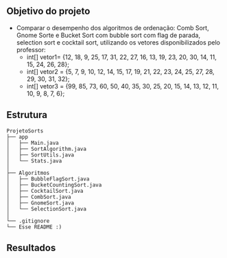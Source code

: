 ## Objetivo do projeto
- Comparar o desempenho dos algoritmos de ordenação: Comb Sort, Gnome Sorte e Bucket Sort com bubble sort com flag de parada, selection sort e cocktail sort, utilizando os vetores disponibilizados pelo professor: 
  - int[] vetor1= {12, 18, 9, 25, 17, 31, 22, 27, 16, 13, 19, 23, 20, 30, 14, 11, 15, 24, 26, 28};
  - int[] vetor2 = {5, 7, 9, 10, 12, 14, 15, 17, 19, 21, 22, 23, 24, 25, 27, 28, 29, 30, 31, 32};
  - int[] vetor3 = {99, 85, 73, 60, 50, 40, 35, 30, 25, 20, 15, 14, 13, 12, 11, 10, 9, 8, 7, 6};

## Estrutura
```
ProjetoSorts
├── app
│   ├── Main.java 
│   ├── SortAlgorithm.java
│   ├── SortUtils.java
│   └── Stats.java
│
├── Algoritmos 
│   ├── BubbleFlagSort.java
│   ├── BucketCountingSort.java
│   ├── CocktailSort.java
│   ├── CombSort.java
│   ├── GnomeSort.java
│   └── SelectionSort.java
│
└── .gitignore
└── Esse README :) 
```

## Resultados
